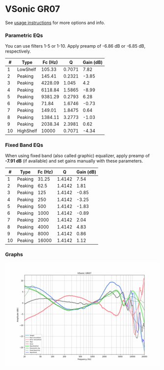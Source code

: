 # VSonic GR07
See [usage instructions](https://github.com/jaakkopasanen/AutoEq#usage) for more options and info.

### Parametric EQs
You can use filters 1-5 or 1-10. Apply preamp of -6.86 dB or -6.85 dB, respectively.

|   # | Type      |   Fc (Hz) |      Q |   Gain (dB) |
|-----|-----------|-----------|--------|-------------|
|   1 | LowShelf  |    105.33 | 0.7071 |        7.82 |
|   2 | Peaking   |    145.41 | 0.2321 |       -3.85 |
|   3 | Peaking   |   4228.09 | 1.045  |        4.2  |
|   4 | Peaking   |   6118.84 | 1.5865 |       -8.99 |
|   5 | Peaking   |   9381.29 | 0.2793 |        6.28 |
|   6 | Peaking   |     71.84 | 1.6746 |       -0.73 |
|   7 | Peaking   |    149.01 | 1.8475 |        0.64 |
|   8 | Peaking   |   1384.11 | 3.2773 |       -1.03 |
|   9 | Peaking   |   2038.34 | 2.3981 |        0.62 |
|  10 | HighShelf |  10000    | 0.7071 |       -4.34 |

### Fixed Band EQs
When using fixed band (also called graphic) equalizer, apply preamp of **-7.91 dB** (if available) and set gains manually with these parameters.

|   # | Type    |   Fc (Hz) |      Q |   Gain (dB) |
|-----|---------|-----------|--------|-------------|
|   1 | Peaking |     31.25 | 1.4142 |        7.54 |
|   2 | Peaking |     62.5  | 1.4142 |        1.81 |
|   3 | Peaking |    125    | 1.4142 |       -0.85 |
|   4 | Peaking |    250    | 1.4142 |       -3.25 |
|   5 | Peaking |    500    | 1.4142 |       -1.83 |
|   6 | Peaking |   1000    | 1.4142 |       -0.89 |
|   7 | Peaking |   2000    | 1.4142 |        2.04 |
|   8 | Peaking |   4000    | 1.4142 |        4.83 |
|   9 | Peaking |   8000    | 1.4142 |        0.86 |
|  10 | Peaking |  16000    | 1.4142 |        1.12 |

### Graphs
![](./VSonic%20GR07.png)
